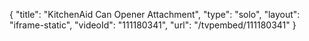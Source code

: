 {
    "title": "KitchenAid Can Opener Attachment",
    "type": "solo",
    "layout": "iframe-static",
    "videoId": "111180341",
    "url": "\/tvpembed\/111180341"
}